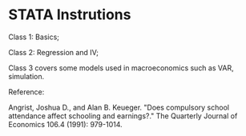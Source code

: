 # STATA Instrutions

Class 1: Basics; 

Class 2: Regression and IV;

Class 3 covers some models used in macroeconomics such as VAR, simulation. 

Reference:

Angrist, Joshua D., and Alan B. Keueger. "Does compulsory school attendance affect schooling and earnings?." The Quarterly Journal of Economics 106.4 (1991): 979-1014.
